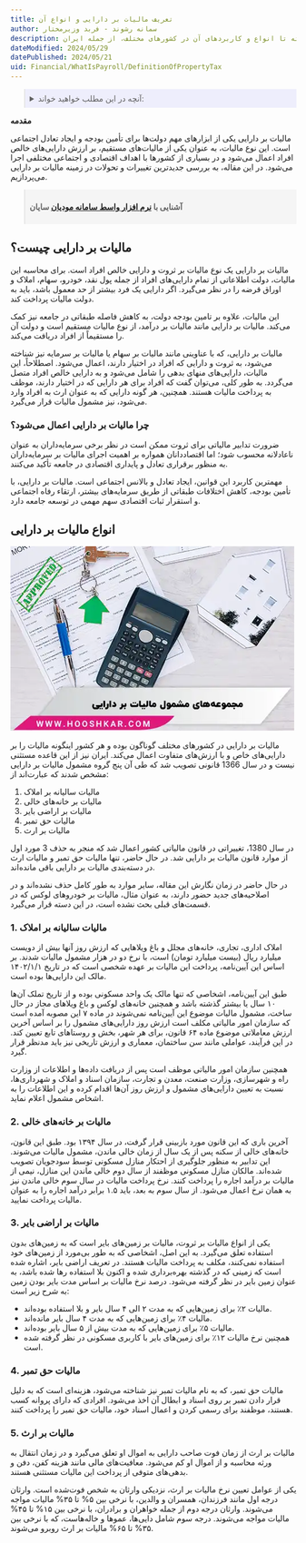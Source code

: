 ```yaml
---
title: تعریف مالیات بر دارایی و انواع آن
author: سمانه رشوند - فربد وزیرمختار
description: این مقاله به بررسی جنبه‌های مختلف مالیات بر دارایی می‌پردازد، از تعریف آن به عنوان مالیاتی بر ثروت و دارایی‌های خالص افراد گرفته تا انواع و کاربردهای آن در کشورهای مختلف، از جمله ایران.
dateModified: 2024/05/29
datePublished: 2024/05/21
uid: Financial/WhatIsPayroll/DefinitionOfPropertyTax
---
```


<blockquote style="background-color:#eeeefc; padding:0.5rem">
<details>
   <summary>آنچه در این مطلب خواهید خواند:</summary>
  <ul>
    <li>مالیات بر دارایی چیست؟</li>
    <li>چرا مالیات بر دارایی اعمال می‌شود؟</li>
    <li>انواع مالیات بر دارایی</li>
    <li>مالیات سالیانه بر املاک</li>
    <li>مالیات بر خانه‌های خالی</li>
    <li>مالیات بر اراضی بایر</li>
    <li>مالیات حق تمبر</li>
    <li>مالیات بر ارث</li>
  </ul>
</details>
</blockquote>

**مقدمه**

مالیات بر دارایی یکی از ابزارهای مهم دولت‌ها برای تأمین بودجه و ایجاد تعادل اجتماعی است. این نوع مالیات، به عنوان یکی از مالیات‌های مستقیم، بر ارزش دارایی‌های خالص افراد اعمال می‌شود و در بسیاری از کشورها با اهداف اقتصادی و اجتماعی مختلفی اجرا می‌شود. 
در این مقاله، به بررسی جدیدترین تغییرات و تحولات در زمینه مالیات بر دارایی می‌پردازیم.

<blockquote style="background-color:#f5f5f5; padding:0.5rem">
<p><strong>آشنایی با <a href="https://www.hooshkar.com/Software/Sayan/Module/TpTaxGov" target="_blank">نرم افزار واسط سامانه مودیان</a> سایان</strong></p></blockquote>

## مالیات بر دارایی چیست؟

مالیات بر دارایی یک نوع مالیات بر ثروت و دارایی خالص افراد است. برای محاسبه این مالیات، دولت اطلاعاتی از تمام دارایی‌های افراد از جمله پول نقد، خودرو، سهام، املاک و اوراق قرضه را در نظر می‌گیرد. اگر دارایی یک فرد بیشتر از حد معمول باشد، باید به دولت مالیات پرداخت کند. 

این مالیات، علاوه بر تامین بودجه دولت، به کاهش فاصله طبقاتی در جامعه نیز کمک می‌کند. مالیات بر دارایی مانند مالیات بر درآمد، از نوع مالیات مستقیم است و دولت آن را مستقیماً از افراد دریافت می‌کند.

مالیات بر دارایی، که با عناوینی مانند مالیات بر سهام یا مالیات بر سرمایه نیز شناخته می‌شود، به ثروت و دارایی که افراد در اختیار دارند، اعمال می‌شود. اصطلاحاً، این مالیات، دارایی‌های منهای بدهی را شامل می‌شود و به دارایی خالص افراد متصل می‌گردد. 
به طور کلی، می‌توان گفت که افراد برای هر دارایی که در اختیار دارند، موظف به پرداخت مالیات هستند. همچنین، هر گونه دارایی که به عنوان ارث به افراد وارد می‌شود، نیز مشمول مالیات قرار می‌گیرد.

### چرا مالیات بر دارایی اعمال می‌شود؟
ضرورت تدابیر مالیاتی برای ثروت ممکن است در نظر برخی سرمایه‌داران به عنوان ناعادلانه محسوب شود؛ اما اقتصاددانان همواره بر اهمیت اجرای مالیات بر سرمایه‌داران به منظور برقراری تعادل و پایداری اقتصادی در جامعه تأکید می‌کنند.

مهمترین کاربرد این قوانین، ایجاد تعادل و بالانس اجتماعی است. مالیات بر دارایی، با تأمین بودجه، کاهش اختلافات طبقاتی از طریق سرمایه‌های بیشتر، ارتقاء رفاه اجتماعی و استقرار ثبات اقتصادی سهم مهمی در توسعه جامعه دارد.

## انواع مالیات بر دارایی

![مجموعه های مشمول مالیات بر دارایی](./Images/DefinitionOfPropertyTax.webp)

مالیات بر دارایی در کشورهای مختلف گوناگون بوده و هر کشور اینگونه مالیات را بر دارایی‌های خاص و با ارزش‌های متفاوت اعمال می‌کند. ایران نیز از این قاعده مستثنی نیست و در سال 1366 قانونی تصویب شد که طی آن پنج گروه مشمول مالیات بر دارایی مشخص شدند که عبارت‌اند از:

1.	مالیات سالیانه بر املاک
2.	مالیات بر خانه‌های خالی
3.	مالیات بر اراضی بایر
4.	مالیات حق تمبر
5.	مالیات بر ارث

در سال 1380، تغییراتی در قانون مالیاتی کشور اعمال شد که منجر به حذف 3 مورد اول از موارد قانون مالیات بر دارایی شد. در حال حاضر، تنها مالیات حق تمبر و مالیات ارث در دسته‌بندی مالیات بر دارایی باقی مانده‌اند. 

در حال حاضر در زمان نگارش این مقاله، سایر موارد به طور کامل حذف نشده‌اند و در اصلاحیه‌های جدید حضور دارند، به عنوان مثال، مالیات بر خودروهای لوکس که در قسمت‌های قبلی بحث نشده است، در این دسته قرار می‌گیرد.

### 1. مالیات سالیانه بر املاک

املاک اداری، تجاری، خانه‌های مجلل و باغ ویلاهایی که ارزش روز آنها بیش از دویست میلیارد ریال (بیست میلیارد تومان) است، با نرخ دو در هزار مشمول مالیات شدند.
بر اساس این آیین‌نامه، پرداخت این مالیات بر عهده شخصی است که در تاریخ ۱۴۰۲/۱/۱ مالک این دارایی‌ها بوده است.

طبق این آیین‌نامه، اشخاصی که تنها مالک یک واحد مسکونی بوده و از تاریخ تملک آن‌ها ۱۰ سال یا بیشتر گذشته باشد و همچنین خانه‌های لوکس و باغ ویلاهای مجاز در حال ساخت، مشمول مالیات موضوع این آیین‌نامه نمی‌شوند
در ماده ۷ این مصوبه آمده است که سازمان امور مالیاتی مکلف است ارزش روز دارایی‌های مشمول را بر اساس آخرین ارزش معاملاتی موضوع ماده ۶۴ قانون، برای هر شهر، بخش و روستاهای تابع تعیین کند. در این فرآیند، عواملی مانند سن ساختمان، معماری و ارزش تاریخی نیز باید مدنظر قرار گیرد.

همچنین سازمان امور مالیاتی موظف است پس از دریافت داده‌ها و اطلاعات از وزارت راه و شهرسازی، وزارت صنعت، معدن و تجارت، سازمان اسناد و املاک و شهرداری‌ها، نسبت به تعیین دارایی‌های مشمول و ارزش روز آن‌ها اقدام کرده و این اطلاعات را به اشخاص مشمول اعلام نماید.


### 2. مالیات بر خانه‌های خالی

آخرین باری که این قانون مورد بازبینی قرار گرفت، در سال ۱۳۹۴ بود. طبق این قانون، خانه‌های خالی از سکنه پس از یک سال از زمان خالی ماندن، مشمول مالیات می‌شوند. این تدابیر به منظور جلوگیری از احتکار منازل مسکونی توسط سودجویان تصویب شده‌اند.
مالکان منازل مسکونی موظفند از سال دوم خالی ماندن این منازل، نیمی از مالیات بر درآمد اجاره را پرداخت کنند. نرخ پرداخت مالیات در سال سوم خالی ماندن نیز به همان نرخ اعمال می‌شود. از سال سوم به بعد، باید ۱.۵ برابر درآمد اجاره را به عنوان مالیات پرداخت نمایید.

### 3. مالیات بر اراضی بایر

یکی از انواع مالیات بر ثروت، مالیات بر زمین‌های بایر است که به زمین‌های بدون استفاده تعلق می‌گیرد. به این اصل، اشخاصی که به طور بی‌مورد از زمین‌های خود استفاده نمی‌کنند، مکلف به پرداخت مالیات هستند.
در تعریف اراضی بایر، اشاره شده است که زمینی که در گذشته بهره‌برداری شده و اکنون بلا استفاده رها شده باشد، به عنوان زمین بایر در نظر گرفته می‌شود. درصد نرخ مالیات بر اساس مدت بایر بودن زمین به شرح زیر است:

- مالیات ۲٪ برای زمین‌هایی که به مدت ۲ الی ۴ سال بایر و بلا استفاده بوده‌اند.
- مالیات ۴٪ برای زمین‌هایی که به مدت ۴ سال بایر مانده‌اند.
- مالیات ۵٪ برای زمین‌هایی که به مدت بیش از ۵ سال بایر بوده‌اند.
- همچنین نرخ مالیات ۱۲٪ برای زمین‌های بایر با کاربری مسکونی در نظر گرفته شده است.

### 4. مالیات حق تمبر

مالیات حق تمبر، که به نام مالیات تمبر نیز شناخته می‌شود، هزینه‌ای است که به دلیل قرار دادن تمبر بر روی اسناد و ابطال آن اخذ می‌شود. افرادی که دارای پروانه کسب هستند، موظفند برای رسمی کردن و اعمال اسناد خود، مالیات حق تمبر را پرداخت کنند.

### 5. مالیات بر ارث

مالیات بر ارث از زمان فوت صاحب دارایی به اموال او تعلق می‌گیرد و در زمان انتقال به ورثه محاسبه و از اموال او کم می‌شود. معافیت‌های مالی مانند هزینه کفن، دفن و بدهی‌های متوفی از پرداخت این مالیات مستثنی هستند. 

یکی از عوامل تعیین نرخ مالیات بر ارث، نزدیکی وارثان به شخص فوت‌شده است. وارثان درجه اول مانند فرزندان، همسران و والدین، با نرخی بین ۵% تا ۳۵% مالیات مواجه می‌شوند. وارثان درجه دوم از جمله خواهران و برادران، با نرخی بین ۱۵% تا ۴۵% مالیات مواجه می‌شوند. درجه سوم شامل دایی‌ها، عموها و خاله‌هاست، که با نرخی بین ۳۵% تا ۶۵% مالیات بر ارث روبرو می‌شوند.
